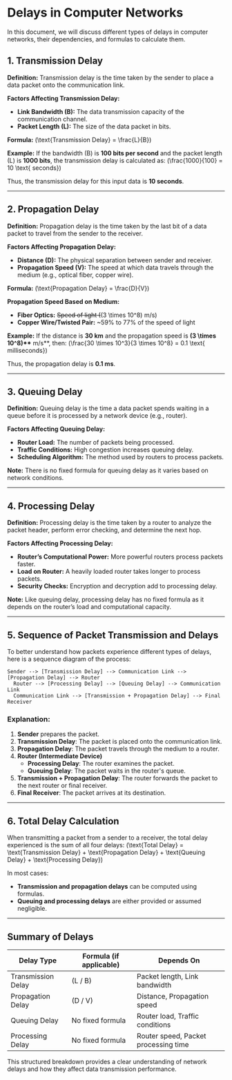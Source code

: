 # Delays in Computer Networks

In this document, we will discuss different types of delays in computer networks, their dependencies, and formulas to calculate them.

## 1. Transmission Delay

**Definition:**
Transmission delay is the time taken by the sender to place a data packet onto the communication link.

**Factors Affecting Transmission Delay:**

- **Link Bandwidth (B):** The data transmission capacity of the communication channel.
- **Packet Length (L):** The size of the data packet in bits.

**Formula:**
\(\text{Transmission Delay} = \frac{L}{B}\)

**Example:**
If the bandwidth \(B\) is **100 bits per second** and the packet length \(L\) is **1000 bits**, the transmission delay is calculated as:
\(\frac{1000}{100} = 10 \text{ seconds}\)

Thus, the transmission delay for this input data is **10 seconds**.

---

## 2. Propagation Delay

**Definition:**
Propagation delay is the time taken by the last bit of a data packet to travel from the sender to the receiver.

**Factors Affecting Propagation Delay:**

- **Distance (D):** The physical separation between sender and receiver.
- **Propagation Speed (V):** The speed at which data travels through the medium (e.g., optical fiber, copper wire).

**Formula:**
\(\text{Propagation Delay} = \frac{D}{V}\)

**Propagation Speed Based on Medium:**

- **Fiber Optics:** ~~Speed of light (~~\(3 \times 10^8\) m/s)
- **Copper Wire/Twisted Pair:** \~59% to 77% of the speed of light

**Example:**
If the distance is **30 km** and the propagation speed is **\(3 \times 10^8\)\*\*** m/s\*\*, then:
\(\frac{30 \times 10^3}{3 \times 10^8} = 0.1 \text{ milliseconds}\)

Thus, the propagation delay is **0.1 ms**.

---

## 3. Queuing Delay

**Definition:**
Queuing delay is the time a data packet spends waiting in a queue before it is processed by a network device (e.g., router).

**Factors Affecting Queuing Delay:**

- **Router Load:** The number of packets being processed.
- **Traffic Conditions:** High congestion increases queuing delay.
- **Scheduling Algorithm:** The method used by routers to process packets.

**Note:** There is no fixed formula for queuing delay as it varies based on network conditions.

---

## 4. Processing Delay

**Definition:**
Processing delay is the time taken by a router to analyze the packet header, perform error checking, and determine the next hop.

**Factors Affecting Processing Delay:**

- **Router’s Computational Power:** More powerful routers process packets faster.
- **Load on Router:** A heavily loaded router takes longer to process packets.
- **Security Checks:** Encryption and decryption add to processing delay.

**Note:** Like queuing delay, processing delay has no fixed formula as it depends on the router’s load and computational capacity.

---

## 5. Sequence of Packet Transmission and Delays

To better understand how packets experience different types of delays, here is a sequence diagram of the process:

```
Sender --> [Transmission Delay] --> Communication Link --> [Propagation Delay] --> Router
  Router --> [Processing Delay] --> [Queuing Delay] --> Communication Link
  Communication Link --> [Transmission + Propagation Delay] --> Final Receiver
```

### Explanation:

1. **Sender** prepares the packet.
2. **Transmission Delay**: The packet is placed onto the communication link.
3. **Propagation Delay**: The packet travels through the medium to a router.
4. **Router (Intermediate Device)**
   - **Processing Delay**: The router examines the packet.
   - **Queuing Delay**: The packet waits in the router's queue.
5. **Transmission + Propagation Delay**: The router forwards the packet to the next router or final receiver.
6. **Final Receiver**: The packet arrives at its destination.

---

## 6. Total Delay Calculation

When transmitting a packet from a sender to a receiver, the total delay experienced is the sum of all four delays:
\(\text{Total Delay} = \text{Transmission Delay} + \text{Propagation Delay} + \text{Queuing Delay} + \text{Processing Delay}\)

In most cases:

- **Transmission and propagation delays** can be computed using formulas.
- **Queuing and processing delays** are either provided or assumed negligible.

---

## Summary of Delays

| Delay Type         | Formula (if applicable) | Depends On                           |
| ------------------ | ----------------------- | ------------------------------------ |
| Transmission Delay | \(L / B\)               | Packet length, Link bandwidth        |
| Propagation Delay  | \(D / V\)               | Distance, Propagation speed          |
| Queuing Delay      | No fixed formula        | Router load, Traffic conditions      |
| Processing Delay   | No fixed formula        | Router speed, Packet processing time |

This structured breakdown provides a clear understanding of network delays and how they affect data transmission performance.
